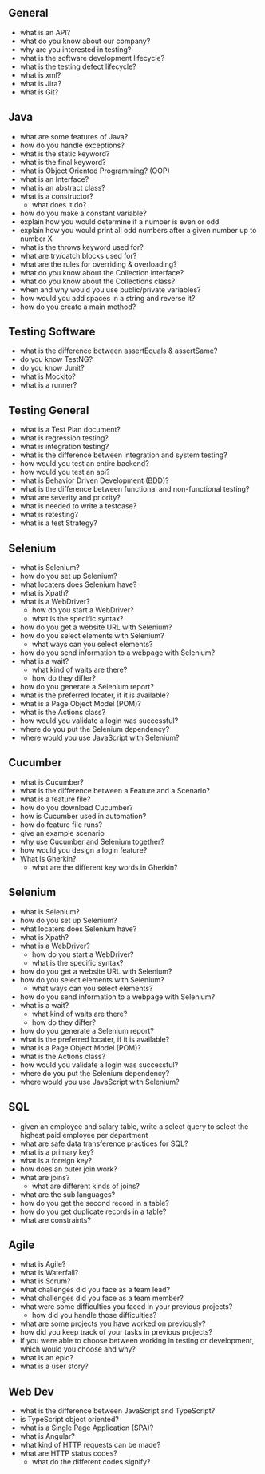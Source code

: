 ## General
- what is an API?
- what do you know about our company?
- why are you interested in testing?
- what is the software development lifecycle?
- what is the testing defect lifecycle?
- what is xml?
- what is Jira?
- what is Git?

## Java
- what are some features of Java?
- how do you handle exceptions?
- what is the static keyword?
- what is the final keyword?
- what is Object Oriented Programming? (OOP)
- what is an Interface?
- what is an abstract class?
- what is a constructor?
    - what does it do?
- how do you make a constant variable?
- explain how you would determine if a number is even or odd
- explain how you would print all odd numbers after a given number up to number X
- what is the throws keyword used for?
- what are try/catch blocks used for?
- what are the rules for overriding & overloading?
- what do you know about the Collection interface?
- what do you know about the Collections class?
- when and why would you use public/private variables?
- how would you add spaces in a string and reverse it?
- how do you create a main method?

## Testing Software
- what is the difference between assertEquals & assertSame?
- do you know TestNG?
- do you know Junit?
- what is Mockito?
- what is a runner?

## Testing General
- what is a Test Plan document?
- what is regression testing?
- what is integration testing?
- what is the difference between integration and system testing?
- how would you test an entire backend?
- how would you test an api?
- what is Behavior Driven Development (BDD)?
- what is the difference between functional and non-functional testing?
- what are severity and priority?
- what is needed to write a testcase?
- what is retesting?
- what is a test Strategy?

## Selenium
- what is Selenium?
- how do you set up Selenium?
- what locaters does Selenium have?
- what is Xpath?
- what is a WebDriver?
    - how do you start a WebDriver?
    - what is the specific syntax?
- how do you get a website URL with Selenium?
- how do you select elements with Selenium?
    - what ways can you select elements?
- how do you send information to a webpage with Selenium?
- what is a wait?
    - what kind of waits are there?
    - how do they differ?
- how do you generate a Selenium report?
- what is the preferred locater, if it is available?
- what is a Page Object Model (POM)?
- what is the Actions class?
- how would you validate a login was successful?
- where do you put the Selenium dependency?
- where would you use JavaScript with Selenium?

## Cucumber
- what is Cucumber?
- what is the difference between a Feature and a Scenario?
- what is a feature file?
- how do you download Cucumber?
- how is Cucumber used in automation?
- how do feature file runs?
- give an example scenario
- why use Cucumber and Selenium together?
- how would you design a login feature?
- What is Gherkin?
    - what are the different key words in Gherkin?

## Selenium
- what is Selenium?
- how do you set up Selenium?
- what locaters does Selenium have?
- what is Xpath?
- what is a WebDriver?
    - how do you start a WebDriver?
    - what is the specific syntax?
- how do you get a website URL with Selenium?
- how do you select elements with Selenium?
    - what ways can you select elements?
- how do you send information to a webpage with Selenium?
- what is a wait?
    - what kind of waits are there?
    - how do they differ?
- how do you generate a Selenium report?
- what is the preferred locater, if it is available?
- what is a Page Object Model (POM)?
- what is the Actions class?
- how would you validate a login was successful?
- where do you put the Selenium dependency?
- where would you use JavaScript with Selenium?

## SQL
- given an employee and salary table, write a select query to select the highest paid employee per department
- what are safe data transference practices for SQL?
- what is a primary key?
- what is a foreign key?
- how does an outer join work?
- what are joins?
    - what are different kinds of joins?
- what are the sub languages?
- how do you get the second record in a table?
- how do you get duplicate records in a table?
- what are constraints?

## Agile
- what is Agile?
- what is Waterfall?
- what is Scrum?
- what challenges did you face as a team lead?
- what challenges did you face as a team member?
- what were some difficulties you faced in your previous projects?
    - how did you handle those difficulties?
- what are some projects you have worked on previously?
- how did you keep track of your tasks in previous projects?
- if you were able to choose between working in testing or development, which would you choose and why?
- what is an epic?
- what is a user story?

## Web Dev
- what is the difference between JavaScript and TypeScript?
- is TypeScript object oriented?
- what is a Single Page Application (SPA)?
- what is Angular?
- what kind of HTTP requests can be made?
- what are HTTP status codes?
    - what do the different codes signify?
